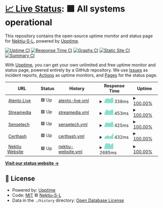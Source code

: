 # [📈 Live Status](https://demo.upptime.js.org): <!--live status--> **🟩 All systems operational**

This repository contains the open-source uptime monitor and status page for [Nektiu-S-L](https://demo.upptime.js.org), powered by [Upptime](https://github.com/upptime/upptime).

[![Uptime CI](https://github.com/Nektiu-S-L/nektiu-products/workflows/Uptime%20CI/badge.svg)](https://github.com/Nektiu-S-L/nektiu-products/actions?query=workflow%3A%22Uptime+CI%22)
[![Response Time CI](https://github.com/Nektiu-S-L/nektiu-products/workflows/Response%20Time%20CI/badge.svg)](https://github.com/Nektiu-S-L/nektiu-products/actions?query=workflow%3A%22Response+Time+CI%22)
[![Graphs CI](https://github.com/Nektiu-S-L/nektiu-products/workflows/Graphs%20CI/badge.svg)](https://github.com/Nektiu-S-L/nektiu-products/actions?query=workflow%3A%22Graphs+CI%22)
[![Static Site CI](https://github.com/Nektiu-S-L/nektiu-products/workflows/Static%20Site%20CI/badge.svg)](https://github.com/Nektiu-S-L/nektiu-products/actions?query=workflow%3A%22Static+Site+CI%22)
[![Summary CI](https://github.com/Nektiu-S-L/nektiu-products/workflows/Summary%20CI/badge.svg)](https://github.com/Nektiu-S-L/nektiu-products/actions?query=workflow%3A%22Summary+CI%22)

With [Upptime](https://upptime.js.org), you can get your own unlimited and free uptime monitor and status page, powered entirely by a GitHub repository. We use [Issues](https://github.com/Nektiu-S-L/nektiu-products/issues) as incident reports, [Actions](https://github.com/Nektiu-S-L/nektiu-products/actions) as uptime monitors, and [Pages](https://demo.upptime.js.org) for the status page.

<!--start: status pages-->
<!-- This summary is generated by Upptime (https://github.com/upptime/upptime) -->
<!-- Do not edit this manually, your changes will be overwritten -->
<!-- prettier-ignore -->
| URL | Status | History | Response Time | Uptime |
| --- | ------ | ------- | ------------- | ------ |
| <img alt="" src="https://favicons.githubusercontent.com/atentolive.com" height="13"> [Atento Live](https://atentolive.com/) | 🟩 Up | [atento-live.yml](https://github.com/Nektiu-S-L/nektiu-products/commits/HEAD/history/atento-live.yml) | <details><summary><img alt="Response time graph" src="./graphs/atento-live/response-time-week.png" height="20"> 338ms</summary><br><a href="https://Nektiu-S-L.github.io/nektiu-products/history/atento-live"><img alt="Response time 359" src="https://img.shields.io/endpoint?url=https%3A%2F%2Fraw.githubusercontent.com%2FNektiu-S-L%2Fnektiu-products%2FHEAD%2Fapi%2Fatento-live%2Fresponse-time.json"></a><br><a href="https://Nektiu-S-L.github.io/nektiu-products/history/atento-live"><img alt="24-hour response time 350" src="https://img.shields.io/endpoint?url=https%3A%2F%2Fraw.githubusercontent.com%2FNektiu-S-L%2Fnektiu-products%2FHEAD%2Fapi%2Fatento-live%2Fresponse-time-day.json"></a><br><a href="https://Nektiu-S-L.github.io/nektiu-products/history/atento-live"><img alt="7-day response time 338" src="https://img.shields.io/endpoint?url=https%3A%2F%2Fraw.githubusercontent.com%2FNektiu-S-L%2Fnektiu-products%2FHEAD%2Fapi%2Fatento-live%2Fresponse-time-week.json"></a><br><a href="https://Nektiu-S-L.github.io/nektiu-products/history/atento-live"><img alt="30-day response time 359" src="https://img.shields.io/endpoint?url=https%3A%2F%2Fraw.githubusercontent.com%2FNektiu-S-L%2Fnektiu-products%2FHEAD%2Fapi%2Fatento-live%2Fresponse-time-month.json"></a><br><a href="https://Nektiu-S-L.github.io/nektiu-products/history/atento-live"><img alt="1-year response time 359" src="https://img.shields.io/endpoint?url=https%3A%2F%2Fraw.githubusercontent.com%2FNektiu-S-L%2Fnektiu-products%2FHEAD%2Fapi%2Fatento-live%2Fresponse-time-year.json"></a></details> | <details><summary><a href="https://Nektiu-S-L.github.io/nektiu-products/history/atento-live">100.00%</a></summary><a href="https://Nektiu-S-L.github.io/nektiu-products/history/atento-live"><img alt="All-time uptime 99.02%" src="https://img.shields.io/endpoint?url=https%3A%2F%2Fraw.githubusercontent.com%2FNektiu-S-L%2Fnektiu-products%2FHEAD%2Fapi%2Fatento-live%2Fuptime.json"></a><br><a href="https://Nektiu-S-L.github.io/nektiu-products/history/atento-live"><img alt="24-hour uptime 100.00%" src="https://img.shields.io/endpoint?url=https%3A%2F%2Fraw.githubusercontent.com%2FNektiu-S-L%2Fnektiu-products%2FHEAD%2Fapi%2Fatento-live%2Fuptime-day.json"></a><br><a href="https://Nektiu-S-L.github.io/nektiu-products/history/atento-live"><img alt="7-day uptime 100.00%" src="https://img.shields.io/endpoint?url=https%3A%2F%2Fraw.githubusercontent.com%2FNektiu-S-L%2Fnektiu-products%2FHEAD%2Fapi%2Fatento-live%2Fuptime-week.json"></a><br><a href="https://Nektiu-S-L.github.io/nektiu-products/history/atento-live"><img alt="30-day uptime 99.02%" src="https://img.shields.io/endpoint?url=https%3A%2F%2Fraw.githubusercontent.com%2FNektiu-S-L%2Fnektiu-products%2FHEAD%2Fapi%2Fatento-live%2Fuptime-month.json"></a><br><a href="https://Nektiu-S-L.github.io/nektiu-products/history/atento-live"><img alt="1-year uptime 99.02%" src="https://img.shields.io/endpoint?url=https%3A%2F%2Fraw.githubusercontent.com%2FNektiu-S-L%2Fnektiu-products%2FHEAD%2Fapi%2Fatento-live%2Fuptime-year.json"></a></details>
| <img alt="" src="https://favicons.githubusercontent.com/streamedia.io" height="13"> [Streamedia](https://streamedia.io/) | 🟩 Up | [streamedia.yml](https://github.com/Nektiu-S-L/nektiu-products/commits/HEAD/history/streamedia.yml) | <details><summary><img alt="Response time graph" src="./graphs/streamedia/response-time-week.png" height="20"> 453ms</summary><br><a href="https://Nektiu-S-L.github.io/nektiu-products/history/streamedia"><img alt="Response time 480" src="https://img.shields.io/endpoint?url=https%3A%2F%2Fraw.githubusercontent.com%2FNektiu-S-L%2Fnektiu-products%2FHEAD%2Fapi%2Fstreamedia%2Fresponse-time.json"></a><br><a href="https://Nektiu-S-L.github.io/nektiu-products/history/streamedia"><img alt="24-hour response time 417" src="https://img.shields.io/endpoint?url=https%3A%2F%2Fraw.githubusercontent.com%2FNektiu-S-L%2Fnektiu-products%2FHEAD%2Fapi%2Fstreamedia%2Fresponse-time-day.json"></a><br><a href="https://Nektiu-S-L.github.io/nektiu-products/history/streamedia"><img alt="7-day response time 453" src="https://img.shields.io/endpoint?url=https%3A%2F%2Fraw.githubusercontent.com%2FNektiu-S-L%2Fnektiu-products%2FHEAD%2Fapi%2Fstreamedia%2Fresponse-time-week.json"></a><br><a href="https://Nektiu-S-L.github.io/nektiu-products/history/streamedia"><img alt="30-day response time 480" src="https://img.shields.io/endpoint?url=https%3A%2F%2Fraw.githubusercontent.com%2FNektiu-S-L%2Fnektiu-products%2FHEAD%2Fapi%2Fstreamedia%2Fresponse-time-month.json"></a><br><a href="https://Nektiu-S-L.github.io/nektiu-products/history/streamedia"><img alt="1-year response time 480" src="https://img.shields.io/endpoint?url=https%3A%2F%2Fraw.githubusercontent.com%2FNektiu-S-L%2Fnektiu-products%2FHEAD%2Fapi%2Fstreamedia%2Fresponse-time-year.json"></a></details> | <details><summary><a href="https://Nektiu-S-L.github.io/nektiu-products/history/streamedia">100.00%</a></summary><a href="https://Nektiu-S-L.github.io/nektiu-products/history/streamedia"><img alt="All-time uptime 100.00%" src="https://img.shields.io/endpoint?url=https%3A%2F%2Fraw.githubusercontent.com%2FNektiu-S-L%2Fnektiu-products%2FHEAD%2Fapi%2Fstreamedia%2Fuptime.json"></a><br><a href="https://Nektiu-S-L.github.io/nektiu-products/history/streamedia"><img alt="24-hour uptime 100.00%" src="https://img.shields.io/endpoint?url=https%3A%2F%2Fraw.githubusercontent.com%2FNektiu-S-L%2Fnektiu-products%2FHEAD%2Fapi%2Fstreamedia%2Fuptime-day.json"></a><br><a href="https://Nektiu-S-L.github.io/nektiu-products/history/streamedia"><img alt="7-day uptime 100.00%" src="https://img.shields.io/endpoint?url=https%3A%2F%2Fraw.githubusercontent.com%2FNektiu-S-L%2Fnektiu-products%2FHEAD%2Fapi%2Fstreamedia%2Fuptime-week.json"></a><br><a href="https://Nektiu-S-L.github.io/nektiu-products/history/streamedia"><img alt="30-day uptime 100.00%" src="https://img.shields.io/endpoint?url=https%3A%2F%2Fraw.githubusercontent.com%2FNektiu-S-L%2Fnektiu-products%2FHEAD%2Fapi%2Fstreamedia%2Fuptime-month.json"></a><br><a href="https://Nektiu-S-L.github.io/nektiu-products/history/streamedia"><img alt="1-year uptime 100.00%" src="https://img.shields.io/endpoint?url=https%3A%2F%2Fraw.githubusercontent.com%2FNektiu-S-L%2Fnektiu-products%2FHEAD%2Fapi%2Fstreamedia%2Fuptime-year.json"></a></details>
| <img alt="" src="https://favicons.githubusercontent.com/sensetech.io" height="13"> [Sensetech](https://sensetech.io/) | 🟩 Up | [sensetech.yml](https://github.com/Nektiu-S-L/nektiu-products/commits/HEAD/history/sensetech.yml) | <details><summary><img alt="Response time graph" src="./graphs/sensetech/response-time-week.png" height="20"> 425ms</summary><br><a href="https://Nektiu-S-L.github.io/nektiu-products/history/sensetech"><img alt="Response time 469" src="https://img.shields.io/endpoint?url=https%3A%2F%2Fraw.githubusercontent.com%2FNektiu-S-L%2Fnektiu-products%2FHEAD%2Fapi%2Fsensetech%2Fresponse-time.json"></a><br><a href="https://Nektiu-S-L.github.io/nektiu-products/history/sensetech"><img alt="24-hour response time 399" src="https://img.shields.io/endpoint?url=https%3A%2F%2Fraw.githubusercontent.com%2FNektiu-S-L%2Fnektiu-products%2FHEAD%2Fapi%2Fsensetech%2Fresponse-time-day.json"></a><br><a href="https://Nektiu-S-L.github.io/nektiu-products/history/sensetech"><img alt="7-day response time 425" src="https://img.shields.io/endpoint?url=https%3A%2F%2Fraw.githubusercontent.com%2FNektiu-S-L%2Fnektiu-products%2FHEAD%2Fapi%2Fsensetech%2Fresponse-time-week.json"></a><br><a href="https://Nektiu-S-L.github.io/nektiu-products/history/sensetech"><img alt="30-day response time 469" src="https://img.shields.io/endpoint?url=https%3A%2F%2Fraw.githubusercontent.com%2FNektiu-S-L%2Fnektiu-products%2FHEAD%2Fapi%2Fsensetech%2Fresponse-time-month.json"></a><br><a href="https://Nektiu-S-L.github.io/nektiu-products/history/sensetech"><img alt="1-year response time 469" src="https://img.shields.io/endpoint?url=https%3A%2F%2Fraw.githubusercontent.com%2FNektiu-S-L%2Fnektiu-products%2FHEAD%2Fapi%2Fsensetech%2Fresponse-time-year.json"></a></details> | <details><summary><a href="https://Nektiu-S-L.github.io/nektiu-products/history/sensetech">100.00%</a></summary><a href="https://Nektiu-S-L.github.io/nektiu-products/history/sensetech"><img alt="All-time uptime 99.87%" src="https://img.shields.io/endpoint?url=https%3A%2F%2Fraw.githubusercontent.com%2FNektiu-S-L%2Fnektiu-products%2FHEAD%2Fapi%2Fsensetech%2Fuptime.json"></a><br><a href="https://Nektiu-S-L.github.io/nektiu-products/history/sensetech"><img alt="24-hour uptime 100.00%" src="https://img.shields.io/endpoint?url=https%3A%2F%2Fraw.githubusercontent.com%2FNektiu-S-L%2Fnektiu-products%2FHEAD%2Fapi%2Fsensetech%2Fuptime-day.json"></a><br><a href="https://Nektiu-S-L.github.io/nektiu-products/history/sensetech"><img alt="7-day uptime 100.00%" src="https://img.shields.io/endpoint?url=https%3A%2F%2Fraw.githubusercontent.com%2FNektiu-S-L%2Fnektiu-products%2FHEAD%2Fapi%2Fsensetech%2Fuptime-week.json"></a><br><a href="https://Nektiu-S-L.github.io/nektiu-products/history/sensetech"><img alt="30-day uptime 99.87%" src="https://img.shields.io/endpoint?url=https%3A%2F%2Fraw.githubusercontent.com%2FNektiu-S-L%2Fnektiu-products%2FHEAD%2Fapi%2Fsensetech%2Fuptime-month.json"></a><br><a href="https://Nektiu-S-L.github.io/nektiu-products/history/sensetech"><img alt="1-year uptime 99.87%" src="https://img.shields.io/endpoint?url=https%3A%2F%2Fraw.githubusercontent.com%2FNektiu-S-L%2Fnektiu-products%2FHEAD%2Fapi%2Fsensetech%2Fuptime-year.json"></a></details>
| <img alt="" src="https://favicons.githubusercontent.com/certhash.com" height="13"> [Certhash](https://certhash.com/) | 🟩 Up | [certhash.yml](https://github.com/Nektiu-S-L/nektiu-products/commits/HEAD/history/certhash.yml) | <details><summary><img alt="Response time graph" src="./graphs/certhash/response-time-week.png" height="20"> 432ms</summary><br><a href="https://Nektiu-S-L.github.io/nektiu-products/history/certhash"><img alt="Response time 430" src="https://img.shields.io/endpoint?url=https%3A%2F%2Fraw.githubusercontent.com%2FNektiu-S-L%2Fnektiu-products%2FHEAD%2Fapi%2Fcerthash%2Fresponse-time.json"></a><br><a href="https://Nektiu-S-L.github.io/nektiu-products/history/certhash"><img alt="24-hour response time 336" src="https://img.shields.io/endpoint?url=https%3A%2F%2Fraw.githubusercontent.com%2FNektiu-S-L%2Fnektiu-products%2FHEAD%2Fapi%2Fcerthash%2Fresponse-time-day.json"></a><br><a href="https://Nektiu-S-L.github.io/nektiu-products/history/certhash"><img alt="7-day response time 432" src="https://img.shields.io/endpoint?url=https%3A%2F%2Fraw.githubusercontent.com%2FNektiu-S-L%2Fnektiu-products%2FHEAD%2Fapi%2Fcerthash%2Fresponse-time-week.json"></a><br><a href="https://Nektiu-S-L.github.io/nektiu-products/history/certhash"><img alt="30-day response time 430" src="https://img.shields.io/endpoint?url=https%3A%2F%2Fraw.githubusercontent.com%2FNektiu-S-L%2Fnektiu-products%2FHEAD%2Fapi%2Fcerthash%2Fresponse-time-month.json"></a><br><a href="https://Nektiu-S-L.github.io/nektiu-products/history/certhash"><img alt="1-year response time 430" src="https://img.shields.io/endpoint?url=https%3A%2F%2Fraw.githubusercontent.com%2FNektiu-S-L%2Fnektiu-products%2FHEAD%2Fapi%2Fcerthash%2Fresponse-time-year.json"></a></details> | <details><summary><a href="https://Nektiu-S-L.github.io/nektiu-products/history/certhash">100.00%</a></summary><a href="https://Nektiu-S-L.github.io/nektiu-products/history/certhash"><img alt="All-time uptime 100.00%" src="https://img.shields.io/endpoint?url=https%3A%2F%2Fraw.githubusercontent.com%2FNektiu-S-L%2Fnektiu-products%2FHEAD%2Fapi%2Fcerthash%2Fuptime.json"></a><br><a href="https://Nektiu-S-L.github.io/nektiu-products/history/certhash"><img alt="24-hour uptime 100.00%" src="https://img.shields.io/endpoint?url=https%3A%2F%2Fraw.githubusercontent.com%2FNektiu-S-L%2Fnektiu-products%2FHEAD%2Fapi%2Fcerthash%2Fuptime-day.json"></a><br><a href="https://Nektiu-S-L.github.io/nektiu-products/history/certhash"><img alt="7-day uptime 100.00%" src="https://img.shields.io/endpoint?url=https%3A%2F%2Fraw.githubusercontent.com%2FNektiu-S-L%2Fnektiu-products%2FHEAD%2Fapi%2Fcerthash%2Fuptime-week.json"></a><br><a href="https://Nektiu-S-L.github.io/nektiu-products/history/certhash"><img alt="30-day uptime 100.00%" src="https://img.shields.io/endpoint?url=https%3A%2F%2Fraw.githubusercontent.com%2FNektiu-S-L%2Fnektiu-products%2FHEAD%2Fapi%2Fcerthash%2Fuptime-month.json"></a><br><a href="https://Nektiu-S-L.github.io/nektiu-products/history/certhash"><img alt="1-year uptime 100.00%" src="https://img.shields.io/endpoint?url=https%3A%2F%2Fraw.githubusercontent.com%2FNektiu-S-L%2Fnektiu-products%2FHEAD%2Fapi%2Fcerthash%2Fuptime-year.json"></a></details>
| <img alt="" src="https://favicons.githubusercontent.com/nektiu.com" height="13"> [Nektiu Website](https://nektiu.com/) | 🟩 Up | [nektiu-website.yml](https://github.com/Nektiu-S-L/nektiu-products/commits/HEAD/history/nektiu-website.yml) | <details><summary><img alt="Response time graph" src="./graphs/nektiu-website/response-time-week.png" height="20"> 2685ms</summary><br><a href="https://Nektiu-S-L.github.io/nektiu-products/history/nektiu-website"><img alt="Response time 3242" src="https://img.shields.io/endpoint?url=https%3A%2F%2Fraw.githubusercontent.com%2FNektiu-S-L%2Fnektiu-products%2FHEAD%2Fapi%2Fnektiu-website%2Fresponse-time.json"></a><br><a href="https://Nektiu-S-L.github.io/nektiu-products/history/nektiu-website"><img alt="24-hour response time 3148" src="https://img.shields.io/endpoint?url=https%3A%2F%2Fraw.githubusercontent.com%2FNektiu-S-L%2Fnektiu-products%2FHEAD%2Fapi%2Fnektiu-website%2Fresponse-time-day.json"></a><br><a href="https://Nektiu-S-L.github.io/nektiu-products/history/nektiu-website"><img alt="7-day response time 2685" src="https://img.shields.io/endpoint?url=https%3A%2F%2Fraw.githubusercontent.com%2FNektiu-S-L%2Fnektiu-products%2FHEAD%2Fapi%2Fnektiu-website%2Fresponse-time-week.json"></a><br><a href="https://Nektiu-S-L.github.io/nektiu-products/history/nektiu-website"><img alt="30-day response time 3242" src="https://img.shields.io/endpoint?url=https%3A%2F%2Fraw.githubusercontent.com%2FNektiu-S-L%2Fnektiu-products%2FHEAD%2Fapi%2Fnektiu-website%2Fresponse-time-month.json"></a><br><a href="https://Nektiu-S-L.github.io/nektiu-products/history/nektiu-website"><img alt="1-year response time 3242" src="https://img.shields.io/endpoint?url=https%3A%2F%2Fraw.githubusercontent.com%2FNektiu-S-L%2Fnektiu-products%2FHEAD%2Fapi%2Fnektiu-website%2Fresponse-time-year.json"></a></details> | <details><summary><a href="https://Nektiu-S-L.github.io/nektiu-products/history/nektiu-website">100.00%</a></summary><a href="https://Nektiu-S-L.github.io/nektiu-products/history/nektiu-website"><img alt="All-time uptime 99.69%" src="https://img.shields.io/endpoint?url=https%3A%2F%2Fraw.githubusercontent.com%2FNektiu-S-L%2Fnektiu-products%2FHEAD%2Fapi%2Fnektiu-website%2Fuptime.json"></a><br><a href="https://Nektiu-S-L.github.io/nektiu-products/history/nektiu-website"><img alt="24-hour uptime 100.00%" src="https://img.shields.io/endpoint?url=https%3A%2F%2Fraw.githubusercontent.com%2FNektiu-S-L%2Fnektiu-products%2FHEAD%2Fapi%2Fnektiu-website%2Fuptime-day.json"></a><br><a href="https://Nektiu-S-L.github.io/nektiu-products/history/nektiu-website"><img alt="7-day uptime 100.00%" src="https://img.shields.io/endpoint?url=https%3A%2F%2Fraw.githubusercontent.com%2FNektiu-S-L%2Fnektiu-products%2FHEAD%2Fapi%2Fnektiu-website%2Fuptime-week.json"></a><br><a href="https://Nektiu-S-L.github.io/nektiu-products/history/nektiu-website"><img alt="30-day uptime 99.69%" src="https://img.shields.io/endpoint?url=https%3A%2F%2Fraw.githubusercontent.com%2FNektiu-S-L%2Fnektiu-products%2FHEAD%2Fapi%2Fnektiu-website%2Fuptime-month.json"></a><br><a href="https://Nektiu-S-L.github.io/nektiu-products/history/nektiu-website"><img alt="1-year uptime 99.69%" src="https://img.shields.io/endpoint?url=https%3A%2F%2Fraw.githubusercontent.com%2FNektiu-S-L%2Fnektiu-products%2FHEAD%2Fapi%2Fnektiu-website%2Fuptime-year.json"></a></details>

<!--end: status pages-->

[**Visit our status website →**](https://demo.upptime.js.org)

## 📄 License

- Powered by: [Upptime](https://github.com/upptime/upptime)
- Code: [MIT](./LICENSE) © [Nektiu-S-L](https://demo.upptime.js.org)
- Data in the `./history` directory: [Open Database License](https://opendatacommons.org/licenses/odbl/1-0/)
